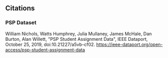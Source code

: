## Citations



### PSP Dataset

William Nichols, Watts Humphrey, Julia Mullaney, James McHale, Dan Burton, Alan Willett, "PSP Student Assignment Data", IEEE Dataport, October 25, 2019, doi:10.21227/a5vb-cf02. https://ieee-dataport.org/open-access/psp-student-assignment-data

